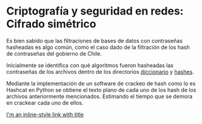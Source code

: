 # Criptografía y seguridad en redes: Cifrado simétrico 

Es bien sabido que las filtraciones de bases de datos con contraseñas hasheadas es algo común, como el caso dado de la filtración de los hash de contraseñas del gobierno de Chile.

Inicialmente se identifica con qué algoritmos fueron hasheadas las contraseñas de los archivos dentro de los directorios [diccionario](https://github.com/joyarce/CRIPTOGRAFIA-Y-SEGURIDAD-EN-REDES-Cifrado-asimetrico/tree/main/archivos/diccionario) y [hashes](https://github.com/joyarce/CRIPTOGRAFIA-Y-SEGURIDAD-EN-REDES-Cifrado-asimetrico/tree/main/archivos/hashes).

Mediante la implementación de un software de crackeo de hash como lo es Hashcat en Python se obtiene el texto plano de cada uno de los hash de los archivos anteriormente mencionados. Estimando el tiempo que se demora en crackear cada uno de ellos.

[I'm an inline-style link with title](https://www.google.com "Google's Homepage")
